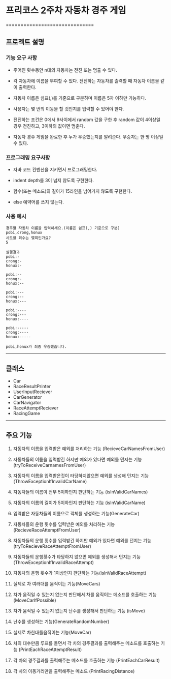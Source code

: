 # 프리코스 2주차 자동차 경주 게임 
==============================

## 프로젝트 설명

  ### 기능 요구 사항
  * 주어진 횟수동안 n대의 자동차는 전진 또는 멈출 수 있다.
 
  * 각 자동차에 이름을 부여할 수 있다. 전진하는 자동차를 출력할 때 자동차 이름을 같이 출력한다.
 
  * 자동차 이름은 쉼표(,)를 기준으로 구분하며 이름은 5자 이하만 가능하다.
 
  * 사용자는 몇 번의 이동을 할 것인지를 입력할 수 있어야 한다.
 
  * 전진하는 조건은 0에서 9사이에서 random 값을 구한 후 random 값이 4이상일 경우 전진하고, 3이하의 값이면 멈춘다.
 
  * 자동차 경주 게임을 완료한 후 누가 우승했는지를 알려준다. 우승자는 한 명 이상일 수 있다.
 
  ### 프로그래밍 요구사항
   * 자바 코드 컨벤션을 지키면서 프로그래밍한다.
 
   * indent depth를 3이 넘지 않도록 구현한다.
 
   * 함수(또는 메소드)의 길이가 15라인을 넘어가지 않도록 구현한다.
 
   * else 예약어를 쓰지 않는다.
 
  ### 사용 예시
    경주할 자동차 이름을 입력하세요.(이름은 쉼표(,) 기준으로 구분)
    pobi,crong,honux
    시도할 회수는 몇회인가요?
    5
    
    실행결과 
    pobi:- 
    crong:-
    honux:-
    
    pobi:--
    crong:-
    honux:--
    
    pobi:---
    crong:--
    honux:---
    
    pobi:----
    crong:---
    honux:----
    
    pobi:-----
    crong:----
    honux:-----
    
    pobi,honux가 최종 우승했습니다.
 
 ****
## 클래스
 
   * Car
   * RaceResultPrinter
   * UserInputReciever
   * CarGenerator
   * CarNavigator
   * RaceAttemptReciever
   * RacingGame
   
     

****
## 주요 기능

   1. 자동차의 이름을 입력받은 예외를 처리하는 기능 (RecieveCarNamesFromUser)
   
   2. 자동차들의 이름을 입력받긴 하지만 예외가 있다면 예외를 던지는 기능 (tryToReceiveCarnamesFromUser)
   
   3. 자동차의 이름을 입력받은것이 타당하지않으면 예외를 생성해 던지는 기능(ThrowExceptionIfInvalidCarName)   
   
   4. 자동차들의 이름이 전부 5이하인지 판단하는 기능 (isInValidCarNames)
   
   5. 자동차의 이름의 길이가 5이하인지 판단하는 기능 (isInValidCarName)
      
   6. 입력받은 자동차들의 이름으로 객체를 생성하는 기능(GenerateCar)
      
   7. 자동차들의 운행 횟수를 입력받은 예외를 처리하는 기능 (RecieveRaceAttemptFromUser)
      
   8. 자동차들의 운행 횟수를 입력받긴 하지만 예외가 있다면 예외를 던지는 기능 (tryToRecieveRaceAttemptFromUser)
   
   9. 자동차들의 운행횟수가 타당하지 않으면 예외를 생성해서 던지는 기능(ThrowExceptionIfInvalidRaceAttempt)
    
   10. 자동차의 운행 횟수가 1이상인지 판단하는 기능(isInValidRaceAttempt)
   
   11. 실제로 차 여러대를 움직이는 기능(MoveCars)
        
   12. 차가 움직일 수 있는지 없는지 판단해서 차를 움직이는 메소드를 호출하는 기능(MoveCarIfPossible)
      
   13. 차가 움직일 수 있는지 없는지 난수를 생성해서 판단하는 기능 (isMove)
       
   14. 난수를 생성하는 기능(GenerateRandomNumber)
      
   15. 실제로 차한대를움직이는 기능(MoveCar)  
  
   17. 차의 대수만큼 루프를 돌면서 각 차의 경주결과를 출력해주는 메소드를 호출하는 기능 (PrintEachRaceAttemptResult)
   
   18. 각 차의 경주결과를 출력해주는 메소드를 호출하는 기능 (PrintEachCarResult)
   
   19. 각 차의 이동거리만을 출력해주는 메소드 (PrintRacingDistance)
   
   